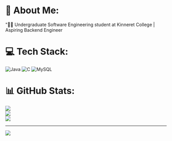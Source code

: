 # 💫 About Me:
"👨‍💻 Undergraduate Software Engineering student at Kinneret College | Aspiring Backend Engineer

# 💻 Tech Stack:
![Java](https://img.shields.io/badge/java-%23ED8B00.svg?style=for-the-badge&logo=openjdk&logoColor=white) ![C](https://img.shields.io/badge/c-%2300599C.svg?style=for-the-badge&logo=c&logoColor=white) ![MySQL](https://img.shields.io/badge/mysql-4479A1.svg?style=for-the-badge&logo=mysql&logoColor=white)
# 📊 GitHub Stats:
![](https://github-readme-stats.vercel.app/api?username=Danielda12312&theme=midnight-purple&hide_border=false&include_all_commits=false&count_private=false)<br/>
![](https://github-readme-streak-stats.herokuapp.com/?user=Danielda12312&theme=midnight-purple&hide_border=false)<br/>
![](https://github-readme-stats.vercel.app/api/top-langs/?username=Danielda12312&theme=midnight-purple&hide_border=false&include_all_commits=false&count_private=false&layout=compact)

---
[![](https://visitcount.itsvg.in/api?id=Danielda12312&icon=0&color=9)](https://visitcount.itsvg.in)

<!-- Proudly created with GPRM ( https://gprm.itsvg.in ) -->

